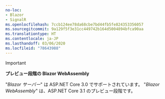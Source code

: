 ```yaml
---
no-loc:
- Blazor
- SignalR
ms.openlocfilehash: 7ccb124ee78da68cbe7bd44fb5fe824353356057
ms.sourcegitcommit: 9a129f5f3e31cc449742b164d5004894bfca90aa
ms.translationtype: HT
ms.contentlocale: ja-JP
ms.lasthandoff: 03/06/2020
ms.locfileid: "78643988"
---
```

> [!IMPORTANT]
> **プレビュー段階の Blazor WebAssembly**
>
> "*Blazor サーバー*" は ASP.NET Core 3.0 でサポートされています。 "*Blazor WebAssembly*" は、ASP.NET Core 3.1 のプレビュー段階です。
